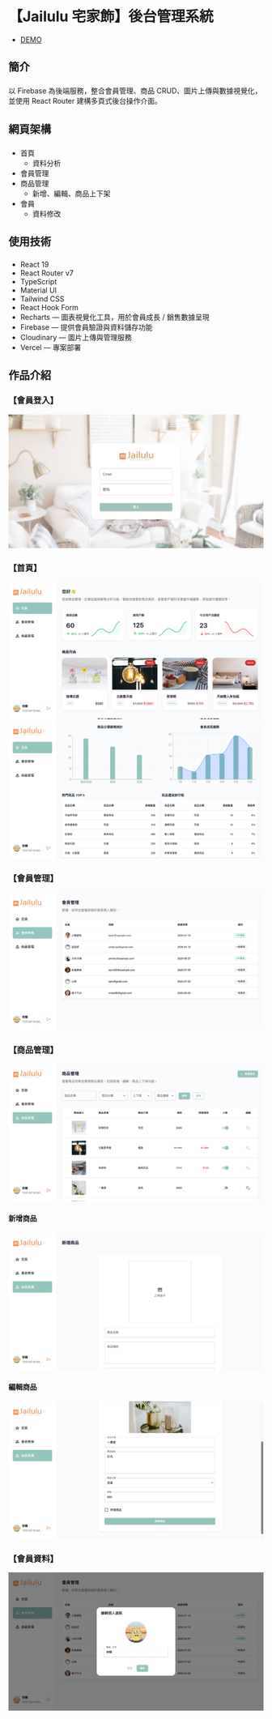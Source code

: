 # 【Jailulu 宅家飾】後台管理系統

- [DEMO](https://jailulu-dashboard.vercel.app/)

## 簡介

###

以 Firebase 為後端服務，整合會員管理、商品 CRUD、圖片上傳與數據視覺化，並使用 React Router 建構多頁式後台操作介面。

## 網頁架構

###

- 首頁
  - 資料分析
- 會員管理
- 商品管理
  - 新增、編輯、商品上下架
- 會員
  - 資料修改

## 使用技術

###

- React 19
- React Router v7
- TypeScript
- Material UI
- Tailwind CSS
- React Hook Form
- Recharts — 圖表視覺化工具，用於會員成長 / 銷售數據呈現
- Firebase — 提供會員驗證與資料儲存功能
- Cloudinary — 圖片上傳與管理服務
- Vercel — 專案部署

## 作品介紹

### 【會員登入】

![Alt text](/docs/signIn.jpg)

### 【首頁】

![Alt text](./docs/index01.jpg)
![Alt text](./docs/index02.jpg)

### 【會員管理】

![Alt text](/docs/users.jpg)

### 【商品管理】

![Alt text](/docs/products.jpg)

#### 新增商品

![Alt text](/docs/create-product.jpg)

#### 編輯商品

![Alt text](/docs/edit-product.jpg)

### 【會員資料】

![Alt text](/docs/memberInfo.jpg)
